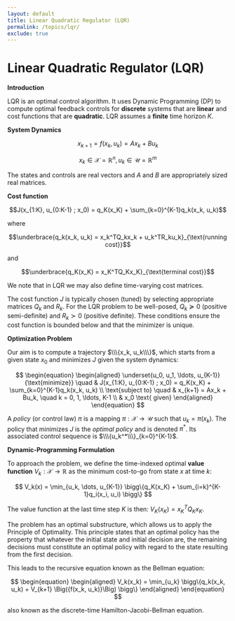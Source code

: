 ```yaml
---
layout: default
title: Linear Quadratic Regulator (LQR)
permalink: /topics/lqr/
exclude: true
---
```


# Linear Quadratic Regulator (LQR)

$\textbf{Introduction}$

LQR is an optimal control algorithm. It uses Dynamic Programming (DP) to compute optimal feedback controls for $\textbf{discrete}$ systems that are $\textbf{linear}$ and cost functions that are $\textbf{quadratic}$. LQR assumes a $\textbf{finite}$ time horizon $K$.

$\textbf{System Dynamics}$

$$x_{k+1} = f(x_k, u_k) = Ax_k + Bu_k$$

$$x_k \in \mathcal{X} = \mathbb{R}^n, u_k \in \mathcal{U} = \mathbb{R}^m$$

The states and controls are real vectors and $A$ and $B$ are appropriately sized real matrices.

$\textbf{Cost function}$

$$J(x_{1:K}, u_{0:K-1} ; x_0) = q_K(x_K) + \sum_{k=0}^{K-1}q_k(x_k, u_k)$$

where 

$$\underbrace{q_k(x_k, u_k) = x_k^TQ_kx_k + u_k^TR_ku_k}_{\text{running cost}}$$

and 

$$\underbrace{q_K(x_K) = x_K^TQ_Kx_K}_{\text{terminal cost}}$$

We note that in LQR we may also define time-varying cost matrices.

The cost function $J$ is typically chosen (tuned) by selecting appropriate matrices $Q_k$ and $R_k$. For the LQR problem to be well-posed, $Q_k \succcurlyeq 0$ (positive semi-definite) and $R_k \succ 0$ (positive definite). These conditions ensure the cost function is bounded below and that the minimizer is unique.

$\textbf{Optimization Problem}$

Our aim is to compute a trajectory $\\\{x_k,  u_k\\\}$, which starts from a given state $x_0$ and minimizes $J$ given the system dynamics:

$$
\begin{equation}
\begin{aligned}
\underset{u_0, u_1, \ldots, u_{K-1}}{\text{minimize}} \quad & J(x_{1:K}, u_{0:K-1} ; x_0) = q_K(x_K) + \sum_{k=0}^{K-1}q_k(x_k, u_k) \\
\text{subject to} \quad & x_{k+1} = Ax_k + Bu_k, \quad k = 0, 1, \ldots, K-1 \\
& x_0 \text{ given}
\end{aligned}
\end{equation}
$$

A $\textit{policy}$ (or control law) $\pi$ is a mapping $\pi : \mathcal{X} \to \mathcal{U}$ such that $u_k = \pi(x_k)$. The policy that minimizes $J$ is the $\textit{optimal policy}$ and is denoted $\pi^{\ast}$. Its associated control sequence is $\\\{u_k^*\\\}_{k=0}^{K-1}$. 

$\textbf{Dynamic-Programming Formulation}$

To approach the problem, we define the time-indexed optimal $\textbf{value function}$
$V_k : \mathcal{X} \to \mathbb{R}$ as the minimum cost-to-go from state $x$ at time $k$:

$$
V_k(x) = \min_{u_k, \dots, u_{K-1}} \bigg\{q_K(x_K) + \sum_{i=k}^{K-1}q_i(x_i, u_i) \bigg\}
$$

The value function at the last time step $K$ is then: $V_K(x_K) = x_K^TQ_Kx_K$.

The problem has an optimal substructure, which allows us to apply the Principle of Optimality. This principle states that an optimal policy has the property that whatever the initial state and initial decision are, the remaining decisions must constitute an optimal policy with regard to the state resulting from the first decision.

This leads to the recursive equation known as the Bellman equation:

$$
\begin{equation}
\begin{aligned}
V_k(x_k) = \min_{u_k} \bigg\{q_k(x_k, u_k) + V_{k+1} \Big({f(x_k, u_k)}\Big) \bigg\}
\end{aligned}
\end{equation}
$$


also known as the discrete-time Hamilton-Jacobi-Bellman equation. 

